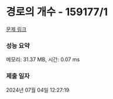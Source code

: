 # 경로의 개수 - 159177/1 

[문제 링크](https://level.goorm.io/exam/159177/%EA%B2%BD%EB%A1%9C%EC%9D%98-%EA%B0%9C%EC%88%98/quiz/1) 

### 성능 요약

메모리: 31.37 MB, 시간: 0.07 ms

### 제출 일자

2024년 07월 04일 12:27:19

